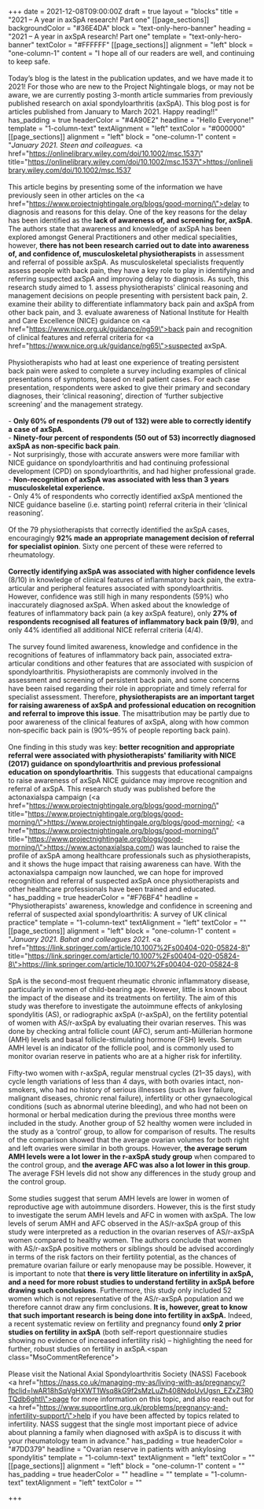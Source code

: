 +++
date = 2021-12-08T09:00:00Z
draft = true
layout = "blocks"
title = "2021 – A year in axSpA research! Part one"
[[page_sections]]
backgroundColor = "#36E4DA"
block = "text-only-hero-banner"
heading = "2021 – A year in axSpA research! Part one"
template = "text-only-hero-banner"
textColor = "#FFFFFF"
[[page_sections]]
alignment = "left"
block = "one-column-1"
content = "I hope all of our readers are well, and continuing to keep safe.<br><br>Today’s blog is the latest in the publication updates, and we have made it to 2021! For those who are new to the Project Nightingale blogs, or may not be aware, we are currently posting 3-month article summaries from previously published research on axial spondyloarthritis (axSpA). This blog post is for articles published from January to March 2021. Happy reading!!"
has_padding = true
headerColor = "#4A90E2"
headline = "Hello Everyone!"
template = "1-column-text"
textAlignment = "left"
textColor = "#000000"
[[page_sections]]
alignment = "left"
block = "one-column-1"
content = "<em>January 2021. Steen and colleagues.</em> <a href=\"https://onlinelibrary.wiley.com/doi/10.1002/msc.1537\" title=\"https://onlinelibrary.wiley.com/doi/10.1002/msc.1537\">https://onlinelibrary.wiley.com/doi/10.1002/msc.1537</a><br><br>This article begins by presenting some of the information we have previously seen in other articles on the <a href=\"https://www.projectnightingale.org/blogs/good-morning/\">delay</a> to diagnosis and reasons for this delay. One of the key reasons for the delay has been identified as the <strong>lack of awareness of, and screening for, axSpA</strong>. The authors state that awareness and knowledge of axSpA has been explored amongst General Practitioners and other medical specialities, however, <strong>there has not been research carried out to date into awareness of, and confidence of, musculoskeletal physiotherapists</strong> in assessment and referral of possible axSpA. As musculoskeletal specialists frequently assess people with back pain, they have a key role to play in identifying and referring suspected axSpA and improving delay to diagnosis. As such, this research study aimed to 1. assess physiotherapists' clinical reasoning and management decisions on people presenting with persistent back pain, 2. examine their ability to differentiate inflammatory back pain and axSpA from other back pain, and 3. evaluate awareness of National Institute for Health and Care Excellence (NICE) guidance on <a href=\"https://www.nice.org.uk/guidance/ng59\">back pain</a> and recognition of clinical features and referral criteria for <a href=\"https://www.nice.org.uk/guidance/ng65\">suspected axSpA</a>.<br><br>Physiotherapists who had at least one experience of treating persistent back pain were asked to complete a survey including examples of clinical presentations of symptoms, based on real patient cases. For each case presentation, respondents were asked to give their primary and secondary diagnoses, their ‘clinical reasoning’, direction of ‘further subjective screening’ and the management strategy.<br><br>- <strong>Only 60% of respondents (79 out of 132) were able to correctly identify a case of axSpA</strong>.<br>- <strong>Ninety‐four percent of respondents (50 out of 53) incorrectly diagnosed axSpA as non‐specific back pain</strong>.<br>- Not surprisingly, those with accurate answers were more familiar with NICE guidance on spondyloarthritis and had continuing professional development (CPD) on spondyloarthritis, and had higher professional grade.<br>- <strong>Non-recognition of axSpA was associated with less than 3 years musculoskeletal experience.<br></strong>- Only 4% of respondents who correctly identified axSpA mentioned the NICE guidance baseline (i.e. starting point) referral criteria in their ‘clinical reasoning’.<br><br>Of the 79 physiotherapists that correctly identified the axSpA cases, encouragingly <strong>92% made an appropriate management decision of referral for specialist opinion</strong>. Sixty one percent of these were referred to rheumatology.<br><br><strong>Correctly identifying axSpA was associated with higher confidence levels</strong> (8/10) in knowledge of clinical features of inflammatory back pain, the extra‐ articular and peripheral features associated with spondyloarthritis. However, confidence was still high in many respondents (59%) who inaccurately diagnosed axSpA. When asked about the knowledge of features of inflammatory back pain (a key axSpA feature), only <strong>27% of respondents recognised all features of inflammatory back pain (9/9)</strong>, and only 44% identified all additional NICE referral criteria (4/4).<br><br>The survey found limited awareness, knowledge and confidence in the recognitions of features of inflammatory back pain, associated extra‐articular conditions and other features that are associated with suspicion of spondyloarthritis. Physiotherapists are commonly involved in the assessment and screening of persistent back pain, and some concerns have been raised regarding their role in appropriate and timely referral for specialist assessment. Therefore, <strong>physiotherapists are an important target for raising awareness of axSpA and professional education on recognition and referral to improve this issue</strong>. The misattribution may be partly due to poor awareness of the clinical features of axSpA, along with how common non‐specific back pain is (90%–95% of people reporting back pain).<br><br>One finding in this study was key: <strong>better recognition and appropriate referral were associated with physiotherapists' familiarity with NICE (2017) guidance on spondyloarthritis and previous professional education on spondyloarthritis</strong>. This suggests that educational campaigns to raise awareness of axSpA NICE guidance may improve recognition and referral of axSpA. This research study was published before the actonaxialspa campaign (<a href=\"https://www.projectnightingale.org/blogs/good-morning/\" title=\"https://www.projectnightingale.org/blogs/good-morning/\">https://www.projectnightingale.org/blogs/good-morning/</a>; <a href=\"https://www.projectnightingale.org/blogs/good-morning/\" title=\"https://www.projectnightingale.org/blogs/good-morning/\">https://www.actonaxialspa.com/</a>) was launched to raise the profile of axSpA among healthcare professionals such as physiotherapists, and it shows the huge impact that raising awareness can have. With the actonaxialspa campaign now launched, we can hope for improved recognition and referral of suspected axSpA once physiotherapists and other healthcare professionals have been trained and educated.<br>"
has_padding = true
headerColor = "#F76BF4"
headline = "Physiotherapists' awareness, knowledge and confidence in screening and referral of suspected axial spondyloarthritis: A survey of UK clinical practice"
template = "1-column-text"
textAlignment = "left"
textColor = ""
[[page_sections]]
alignment = "left"
block = "one-column-1"
content = "<em>January 2021. Bahat and colleagues 2021.</em> <a href=\"https://link.springer.com/article/10.1007%2Fs00404-020-05824-8\" title=\"https://link.springer.com/article/10.1007%2Fs00404-020-05824-8\">https://link.springer.com/article/10.1007%2Fs00404-020-05824-8</a><br><br>SpA is the second-most frequent rheumatic chronic inflammatory disease, particularly in women of child-bearing age. However, little is known about the impact of the disease and its treatments on fertility. The aim of this study was therefore to investigate the autoimmune effects of ankylosing spondylitis (AS), or radiographic axSpA (r-axSpA), on the fertility potential of women with AS/r-axSpA by evaluating their ovarian reserves. This was done by checking antral follicle count (AFC), serum anti-Müllerian hormone (AMH) levels and basal follicle-stimulating hormone (FSH) levels. Serum AMH level is an indicator of the follicle pool, and is commonly used to monitor ovarian reserve in patients who are at a higher risk for infertility.<br><br>Fifty-two women with r-axSpA, regular menstrual cycles (21–35 days), with cycle length variations of less than 4 days, with both ovaries intact, non-smokers, who had no history of serious illnesses (such as liver failure, malignant diseases, chronic renal failure), infertility or other gynaecological conditions (such as abnormal uterine bleeding), and who had not been on hormonal or herbal medication during the previous three months were included in the study. Another group of 52 healthy women were included in the study as a ‘control’ group, to allow for comparison of results. The results of the comparison showed that the average ovarian volumes for both right and left ovaries were similar in both groups. However, <strong>the average serum AMH levels were a lot lower in the r-axSpA study group</strong> when compared to the control group, and <strong>the average AFC was also a lot lower in this group</strong>. The average FSH levels did not show any differences in the study group and the control group.<br><br>Some studies suggest that serum AMH levels are lower in women of reproductive age with autoimmune disorders. However, this is the first study to investigate the serum AMH levels and AFC in women with axSpA. The low levels of serum AMH and AFC observed in the AS/r-axSpA group of this study were interpreted as a reduction in the ovarian reserves of AS/r-axSpA women compared to healthy women. The authors conclude that women with AS/r-axSpA positive mothers or siblings should be advised accordingly in terms of the risk factors on their fertility potential, as the chances of premature ovarian failure or early menopause may be possible. However, it is important to note that <strong>there is very little literature on infertility in axSpA, and a need for more robust studies to understand fertility in axSpA before drawing such conclusions</strong>. Furthermore, this study only included 52 women which is not representative of the AS/r-axSpA population and we therefore cannot draw any firm conclusions. <strong>It is, however, great to know that such important research is being done into fertility in axSpA.</strong> Indeed, a recent systematic review on fertility and pregnancy found <strong>only 2 prior studies on fertility in axSpA</strong> (both self-report questionnaire studies showing no evidence of increased infertility risk) – highlighting the need for further, robust studies on fertility in axSpA.<span class=\"MsoCommentReference\"><br><br></span>Please visit the National Axial Spondyloarthritis Society (NASS) Facebook <a href=\"https://nass.co.uk/managing-my-as/living-with-as/pregnancy/?fbclid=IwAR18hSqVgHXWT1Wsq8kG9f2sMzLuZh408NdoUvUgsn_EZxZ3R0TQdb6ghtI\">page</a> for more information on this topic, and also reach out for <a href=\"https://www.supportline.org.uk/problems/pregnancy-and-infertility-support/\">help</a> if you have been affected by topics related to infertility. NASS suggest that the single most important piece of advice about planning a family when diagnosed with axSpA is to discuss it with your rheumatology team in advance."
has_padding = true
headerColor = "#7DD379"
headline = "Ovarian reserve in patients with ankylosing spondylitis"
template = "1-column-text"
textAlignment = "left"
textColor = ""
[[page_sections]]
alignment = "left"
block = "one-column-1"
content = ""
has_padding = true
headerColor = ""
headline = ""
template = "1-column-text"
textAlignment = "left"
textColor = ""

+++
